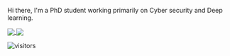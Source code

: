 Hi there, I'm a PhD student  working primarily on Cyber security and Deep learning.

<a href="#">
  <img align="center" src="https://github-readme-stats.vercel.app/api?username=Amr-Navy&count_private=true&theme=dark" />
</a>

<a href="#">
  <img align="center" src="https://github-readme-stats.vercel.app/api/top-langs/?username=Amr-Navy&layout=compact&count_private=true&theme=dark" />
</a>

![visitors](https://visitor-badge.glitch.me/badge?page_id=tlkh.visitor-badge&left_color=green&right_color=red)

<!--
**Amr-Navy/Amr-Navy** is a ✨ _special_ ✨ repository because its `README.md` (this file) appears on your GitHub profile.

Here are some ideas to get you started:

- 🔭 I’m currently working on ...
- 🌱 I’m currently learning ...
- 👯 I’m looking to collaborate on ...
- 🤔 I’m looking for help with ...
- 💬 Ask me about ...
- 📫 How to reach me: ...
- 😄 Pronouns: ...
- ⚡ Fun fact: ...
-->
